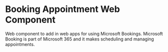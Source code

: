 # Booking Appointment Web Component

Web component to add in web apps for using Microsoft Bookings. Microsoft Booking is part of Microsoft 365 and it makes scheduling and managing appointments.
